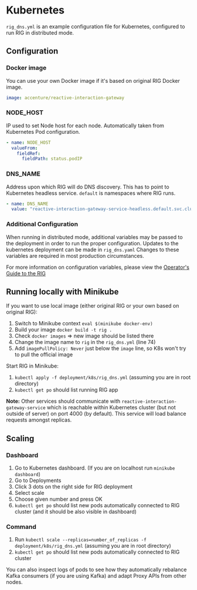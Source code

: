 # Kubernetes

`rig_dns.yml` is an example configuration file for Kubernetes, configured to run RIG in distributed mode.

## Configuration

### Docker image

You can use your own Docker image if it's based on original RIG Docker image.

```yaml
image: accenture/reactive-interaction-gateway
```

### NODE_HOST

IP used to set Node host for each node. Automatically taken from Kubernetes Pod configuration.

```yaml
- name: NODE_HOST
  valueFrom:
    fieldRef:
      fieldPath: status.podIP
```

### DNS_NAME

Address upon which RIG will do DNS discovery. This has to point to Kubernetes headless service. `default` is namespaces where RIG runs.

```yaml
- name: DNS_NAME
  value: "reactive-interaction-gateway-service-headless.default.svc.cluster.local"
```

### Additional Configuration

When running in distributed mode, additional variables may be passed to the deployment in order to run the proper configuration. Updates to the kubernetes deployment can be made in ```rig_dns.yaml```
Changes to these variables are required in most production circumstances.

For more information on configuration variables, please view the [Operator's Guide to the RIG](https://accenture.github.io/reactive-interaction-gateway/docs/rig-ops-guide.html)

## Running locally with Minikube

If you want to use local image (either original RIG or your own based on original RIG):

1. Switch to Minikube context `eval $(minikube docker-env)`
1. Build your image `docker build -t rig .`
1. Check `docker images` => new image should be listed there
1. Change the image name to `rig` in the `rig_dns.yml` (line 74)
1. Add `imagePullPolicy: Never` just below the `image` line, so K8s won't try to pull the official image

Start RIG in Minikube:

1. `kubectl apply -f deployment/k8s/rig_dns.yml` (assuming you are in root directory)
1. `kubectl get po` should list running RIG app

**Note:** Other services should communicate with `reactive-interaction-gateway-service` which is reachable within Kubernetes cluster (but not outside of server) on port 4000 (by default). This service will load balance requests amongst replicas.

## Scaling

### Dashboard

1. Go to Kubernetes dashboard. (If you are on localhost run `minikube dashboard`)
1. Go to Deployments
1. Click 3 dots on the right side for RIG deployment
1. Select scale
1. Choose given number and press OK
1. `kubectl get po` should list new pods automatically connected to RIG cluster (and it should be also visible in dashboard)

### Command

1. Run `kubectl scale --replicas=number_of_replicas -f deployment/k8s/rig_dns.yml` (assuming you are in root directory)
1. `kubectl get po` should list new pods automatically connected to RIG cluster

You can also inspect logs of pods to see how they automatically rebalance Kafka consumers (if you are using Kafka) and adapt Proxy APIs from other nodes.

